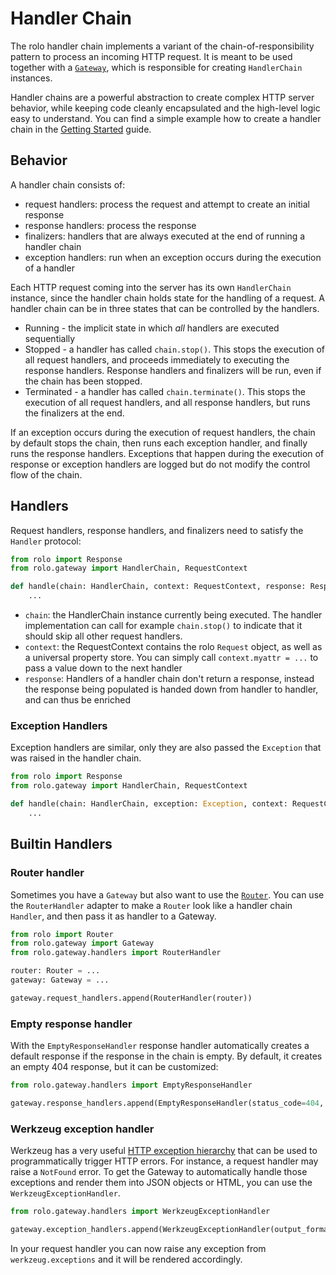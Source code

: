 Handler Chain
=============

The rolo handler chain implements a variant of the chain-of-responsibility pattern to process an incoming HTTP request.
It is meant to be used together with a [`Gateway`](gateway.md), which is responsible for creating `HandlerChain` instances.

Handler chains are a powerful abstraction to create complex HTTP server behavior, while keeping code cleanly encapsulated and the high-level logic easy to understand.
You can find a simple example how to create a handler chain in the [Getting Started](getting_started.md) guide.

## Behavior

A handler chain consists of:
* request handlers: process the request and attempt to create an initial response
* response handlers: process the response
* finalizers: handlers that are always executed at the end of running a handler chain
* exception handlers: run when an exception occurs during the execution of a handler

Each HTTP request coming into the server has its own `HandlerChain` instance, since the handler chain holds state for the handling of a request.
A handler chain can be in three states that can be controlled by the handlers.

* Running - the implicit state in which _all_ handlers are executed sequentially
* Stopped - a handler has called `chain.stop()`. This stops the execution of all request handlers, and
  proceeds immediately to executing the response handlers. Response handlers and finalizers will be run,
  even if the chain has been stopped.
* Terminated - a handler has called `chain.terminate()`. This stops the execution of all request
  handlers, and all response handlers, but runs the finalizers at the end.

If an exception occurs during the execution of request handlers, the chain by default stops the chain,
then runs each exception handler, and finally runs the response handlers.
Exceptions that happen during the execution of response or exception handlers are logged but do not modify the control flow of the chain.

## Handlers

Request handlers, response handlers, and finalizers need to satisfy the `Handler` protocol:

```python
from rolo import Response
from rolo.gateway import HandlerChain, RequestContext

def handle(chain: HandlerChain, context: RequestContext, response: Response):
    ...
```

* `chain`: the HandlerChain instance currently being executed. The handler implementation can call for example `chain.stop()` to indicate that it should skip all other request handlers.
* `context`: the RequestContext contains the rolo `Request` object, as well as a universal property store. You can simply call `context.myattr = ...` to pass a value down to the next handler
* `response`: Handlers of a handler chain don't return a response, instead the response being populated is handed down from handler to handler, and can thus be enriched

### Exception Handlers

Exception handlers are similar, only they are also passed the `Exception` that was raised in the handler chain.

```python
from rolo import Response
from rolo.gateway import HandlerChain, RequestContext

def handle(chain: HandlerChain, exception: Exception, context: RequestContext, response: Response):
    ...
```

## Builtin Handlers

### Router handler

Sometimes you have a `Gateway` but also want to use the [`Router`](router.md).
You can use the `RouterHandler` adapter to make a `Router` look like a handler chain `Handler`, and then pass it as handler to a Gateway.

```python
from rolo import Router
from rolo.gateway import Gateway
from rolo.gateway.handlers import RouterHandler

router: Router = ...
gateway: Gateway = ...

gateway.request_handlers.append(RouterHandler(router))
```

### Empty response handler

With the `EmptyResponseHandler` response handler automatically creates a default response if the response in the chain is empty.
By default, it creates an empty 404 response, but it can be customized:

```python
from rolo.gateway.handlers import EmptyResponseHandler

gateway.response_handlers.append(EmptyResponseHandler(status_code=404, body=b'404 Not Found'))
```

### Werkzeug exception handler

Werkzeug has a very useful [HTTP exception hierarchy](https://werkzeug.palletsprojects.com/en/latest/exceptions/) that can be used to programmatically trigger HTTP errors.
For instance, a request handler may raise a `NotFound` error.
To get the Gateway to automatically handle those exceptions and render them into JSON objects or HTML, you can use the `WerkzeugExceptionHandler`.

```python
from rolo.gateway.handlers import WerkzeugExceptionHandler

gateway.exception_handlers.append(WerkzeugExceptionHandler(output_format="json"))
```

In your request handler you can now raise any exception from `werkzeug.exceptions` and it will be rendered accordingly.
